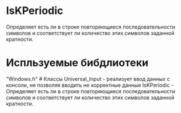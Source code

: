 # IsKPeriodic
Определяет есть ли в строке повторяющиеся последовательности символов и соответствует ли количество этих символов заданной кратности.
# Испльзуемые бибдлиотеки
<iostream>
<string>
<conio.h>
"Windows.h"
# Классы
Universal_Input - реализует ввод данных с консоли, не позволяя вводить не корректные данные
IsKPeriodic - Определяет есть ли в строке повторяющиеся последовательности символов и соответствует ли количество этих символов заданной кратности.
